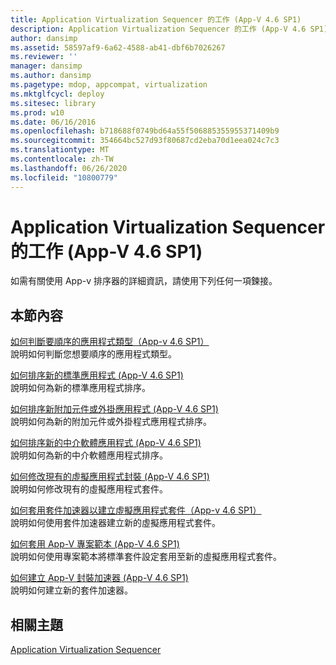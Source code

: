 ```yaml
---
title: Application Virtualization Sequencer 的工作 (App-V 4.6 SP1)
description: Application Virtualization Sequencer 的工作 (App-V 4.6 SP1)
author: dansimp
ms.assetid: 58597af9-6a62-4588-ab41-dbf6b7026267
ms.reviewer: ''
manager: dansimp
ms.author: dansimp
ms.pagetype: mdop, appcompat, virtualization
ms.mktglfcycl: deploy
ms.sitesec: library
ms.prod: w10
ms.date: 06/16/2016
ms.openlocfilehash: b718688f0749bd64a55f506885355955371409b9
ms.sourcegitcommit: 354664bc527d93f80687cd2eba70d1eea024c7c3
ms.translationtype: MT
ms.contentlocale: zh-TW
ms.lasthandoff: 06/26/2020
ms.locfileid: "10800779"
---
```

# Application Virtualization Sequencer 的工作 (App-V 4.6 SP1)


如需有關使用 App-v 排序器的詳細資訊，請使用下列任何一項鍊接。

## 本節內容


<a href="" id="how-to-determine-which-type-of-application-to-sequence---app-v-4-6-sp1-"></a>[如何判斷要順序的應用程式類型（App-v 4.6 SP1）](how-to-determine-which-type-of-application-to-sequence---app-v-46-sp1-.md)  
說明如何判斷您想要順序的應用程式類型。

<a href="" id="how-to-sequence-a-new-standard-application--app-v-4-6-sp1-"></a>[如何排序新的標準應用程式 (App-V 4.6 SP1)](how-to-sequence-a-new-standard-application--app-v-46-sp1-.md)  
說明如何為新的標準應用程式排序。

<a href="" id="how-to-sequence-a-new-add-on-or-plug-in-application--app-v-4-6-sp1-"></a>[如何排序新附加元件或外掛應用程式 (App-V 4.6 SP1)](how-to-sequence-a-new-add-on-or-plug-in-application--app-v-46-sp1-.md)  
說明如何為新的附加元件或外掛程式應用程式排序。

<a href="" id="how-to-sequence-a-new-middleware-application--app-v-4-6-sp1-"></a>[如何排序新的中介軟體應用程式 (App-V 4.6 SP1)](how-to-sequence-a-new-middleware-application--app-v-46-sp1-.md)  
說明如何為新的中介軟體應用程式排序。

<a href="" id="how-to-modify-an-existing-virtual-application-package--app-v-4-6-sp1-"></a>[如何修改現有的虛擬應用程式封裝 (App-V 4.6 SP1)](how-to-modify-an-existing-virtual-application-package--app-v-46-sp1-.md)  
說明如何修改現有的虛擬應用程式套件。

<a href="" id="how-to-apply-a-package-accelerator-to-create-a-virtual-application-package---app-v-4-6-sp1-"></a>[如何套用套件加速器以建立虛擬應用程式套件（App-v 4.6 SP1）](how-to-apply-a-package-accelerator-to-create-a-virtual-application-package---app-v-46-sp1-.md)  
說明如何使用套件加速器建立新的虛擬應用程式套件。

<a href="" id="how-to-apply-an-app-v-project-template--app-v-4-6-sp1-"></a>[如何套用 App-V 專案範本 (App-V 4.6 SP1)](how-to-apply-an-app-v-project-template--app-v-46-sp1-.md)  
說明如何使用專案範本將標準套件設定套用至新的虛擬應用程式套件。

<a href="" id="how-to-create-app-v-package-accelerators--app-v-4-6-sp1-"></a>[如何建立 App-V 封裝加速器 (App-V 4.6 SP1)](how-to-create-app-v-package-accelerators--app-v-46-sp1-.md)  
說明如何建立新的套件加速器。

## 相關主題


[Application Virtualization Sequencer](application-virtualization-sequencer.md)

 

 





